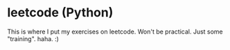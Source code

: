 # leetcode (Python)
This is where I put my exercises on leetcode. Won't be practical. Just some "training".
haha.
:)
